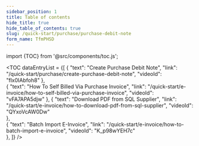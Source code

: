 ```yaml
---
sidebar_position: 1
title: Table of contents
hide_title: true
hide_table_of_contents: true
slug: /quick-start/purchase/purchase-debit-note
form_name: TfmPHSD
---
```


import {TOC} from '@src/components/toc.js';

<TOC
dataEntryList = {[
{
  "text": "Create Purchase Debit Note", 
  "link": "/quick-start/purchase/create-purchase-debit-note",
  "videoId": "flx0IAbfoh8"
},  
{
  "text": "How To Self Billed Via Purchase Invoice", 
  "link": "/quick-start/e-invoice/how-to-self-billed-via-purchase-invoice",
  "videoId": "vFA7APA5djw"
}, 
{
  "text": "Download PDF from SQL Supplier", 
  "link": "/quick-start/e-invoice/how-to-download-pdf-from-sql-supplier",
  "videoId": "QYxoVcAW0Dw"    
},  
{
  "text": "Batch Import E-Invoice", 
  "link": "/quick-start/e-invoice/how-to-batch-import-e-invoice",
  "videoId": "K_p98wYEH7c"    
}, 
]}
/>

